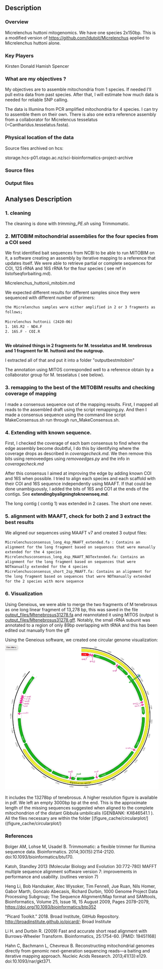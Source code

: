 ## Description

### Overview

Micrelenchus huttoni mitogenomics. We have one species 2x150bp. This is a modified version of https://github.com/ldutoit/Micrelenchus applied to Micrelenchus huttoni alone.


### Key Players

Kirsten Donald 
Hamish Spencer

### What are my objectives ?

My objectives are to assemble mitochondria from 1 species. If needed I'll pull extra data from past species. After that, I will estimate how much data is needed for reliable SNP calling.

The data is Illumina from PCR amplified mitochondria for 4 species. I can try to assemble them on their own. There is also one extra reference assembly from a collaborator for Micrelencus tesselatus (=Cantharidus.tesselatus.fasta).
 
### Physical location of the data


Source files archived on hcs:

storage.hcs-p01.otago.ac.nz/sci-bioinformatics-project-archive

### Source files

  
### Output files




## Analyses Description

### 1. cleaning

The cleaning is done with *trimming_PE.sh* using Trimmomatic.


### 2. MITOBIM mitochondrial assemblies for the four species from a COI seed



We first identified bait sequences from NCBI to be able to run MITOBIM on it, a software creating an assembly by iterative mapping to a reference that updates itself. We were able to retrieve partial or complete sequences for COI, 12S rRNA and 16S rRNA for the four species ( see ref in listofseqforbaiting.md).



Micrelenchus_huttonii_mitobim.md

We expected different results for different samples since they were sequenced with different number of primers:

```
the Micrelenchus samples were either amplified in 2 or 3 fragments as follows;

Micrelenchus huttonii (2420-06)
1. 16S.R2 - ND4.F 
2. 16S.F - COI.R
 

```

**We obtained things in 2 fragments for M. tesselatus and M. tenebrosus and 1 fragment for M. huttonii and the outgroup.**

 I extracted all of that and put it into a folder "outputbestmitobim"

The annotation using MITOS corresponded well to a reference obtain by a collaborator group for M. tesselatus ( see below).




### 3. remapping to the best of the MITOBIM results and checking coverage of mapping


I made a consensus sequence out of the mapping results. First, I mapped all reads to the assembled draft using the script remapping.py. And then I made a consensus sequence using the command line script MakeConsensus.sh run through run_MakeConsensus.sh.


### 4. Extending with known sequence.

First, I checked the coverage of each bam consensus to find where the edge assembly become doubtful, I do this by identifying where the coverage drops as described in *coveragecheck.md*. We then remove this bits using removeedges using *removeedges.py* and the info in *coveragecheck.md*

After this consensus I aimed at improving the edge by adding known COI and 16S when possible. I tried to align each species and each scaffold with their COI and 16S sequence independently using MAAFT. If that could be done unambiguously, I added the bits of 16S and CO1 at the ends of the contigs.  See **extendingbyaligningtoknownseq.md**.

The long contig ( contig 1) was extended in 2 cases. The short one never.



### 5. alignment with MAAFT, check for both 2 and 3 extract the best results

We aligned our sequences using MAAFT v7 and created 3 output files:
```
Micrelenchusconsensus_long_4sp_MAAFT_extended.fa : Contains an alignment for the long fragment based on sequences that were manually extended for the 4 species
Micrelenchusconsensus_long_4sp_MAAFT_NOTextended.fa: Contains an alignment for the long fragment based on sequences that were NOTmanually extended for the 4 species 
Micrelenchusconsensus_short_2sp_MAAFT.fa: Contains an alignment for the long fragment based on sequences that were NOTmanually extended for the 2 species with more sequence 
```


### 6. Visualization

Using Geneious, we were able to merge the two fragments of M tenebrosus as one long linear fragment of 13,278 bp, this was saved in the file [output_files/Mtenebrosus31278.fa](output_files/Mtenebrosus31278.fa)  and reannotated it using MITOS (output is [output_files/Mtenebrosus31278.gff](output_files/Mtenebrosus31278.gff). Notably, the small rRNA subunit was annotated to a region of only 89bp overlapping with tRNA and this has been edited out manually from the gff

Using the Geneious software, we created one circular genome visualization:
![figure_cache/CircularGenome.png](figure_cache/circularplot/CircularGenome.png) 

It includes the 13278bp of tenebrosus. A higher resolution figure is available in pdf. We  left an empty 3000bp bp at the end. This is the approximate length of the missing sequences suggested when aligned to the complete mitochondrion of the distant Gibbula umbilicalis (GENBANK: KX646541.1 ). All the files necessary are within the folder [(figure_cache/circularplot/]((figure_cache/circularplot/)





### References

Bolger AM, Lohse M, Usadel B. Trimmomatic: a flexible trimmer for Illumina sequence data. Bioinformatics. 2014;30(15):2114-2120. doi:10.1093/bioinformatics/btu170.

Katoh, Standley 2013 (Molecular Biology and Evolution 30:772-780) 
MAFFT multiple sequence alignment software version 7: improvements in performance and usability. 
(outlines version 7)

Heng Li, Bob Handsaker, Alec Wysoker, Tim Fennell, Jue Ruan, Nils Homer, Gabor Marth, Goncalo Abecasis, Richard Durbin, 1000 Genome Project Data Processing Subgroup; The Sequence Alignment/Map format and SAMtools, Bioinformatics, Volume 25, Issue 16, 15 August 2009, Pages 2078–2079, https://doi.org/10.1093/bioinformatics/btp352

“Picard Toolkit.” 2018. Broad Institute, GitHub Repository. http://broadinstitute.github.io/picard/; Broad Institute

Li H. and Durbin R. (2009) Fast and accurate short read alignment with Burrows-Wheeler Transform. Bioinformatics, 25:1754-60. [PMID: 19451168]

Hahn C, Bachmann L, Chevreux B. Reconstructing mitochondrial genomes directly from genomic next-generation sequencing reads—a baiting and iterative mapping approach. Nucleic Acids Research. 2013;41(13):e129. doi:10.1093/nar/gkt371.
